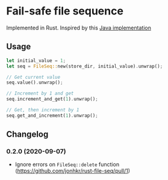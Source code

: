 # Fail-safe file sequence

Implemented in Rust.
Inspired by this [Java implementation](https://commons.apache.org/proper/commons-transaction/apidocs/org/apache/commons/transaction/file/FileSequence.html)

## Usage

```rust
let initial_value = 1;
let seq = FileSeq::new(store_dir, initial_value).unwrap();

// Get current value
seq.value().unwrap();

// Increment by 1 and get
seq.increment_and_get(1).unwrap();

// Get, then increment by 1
seq.get_and_increment(1).unwrap();
```

## Changelog

### 0.2.0 (2020-09-07)
- Ignore errors on `FileSeq::delete` function (https://github.com/jonhkr/rust-file-seq/pull/1)
